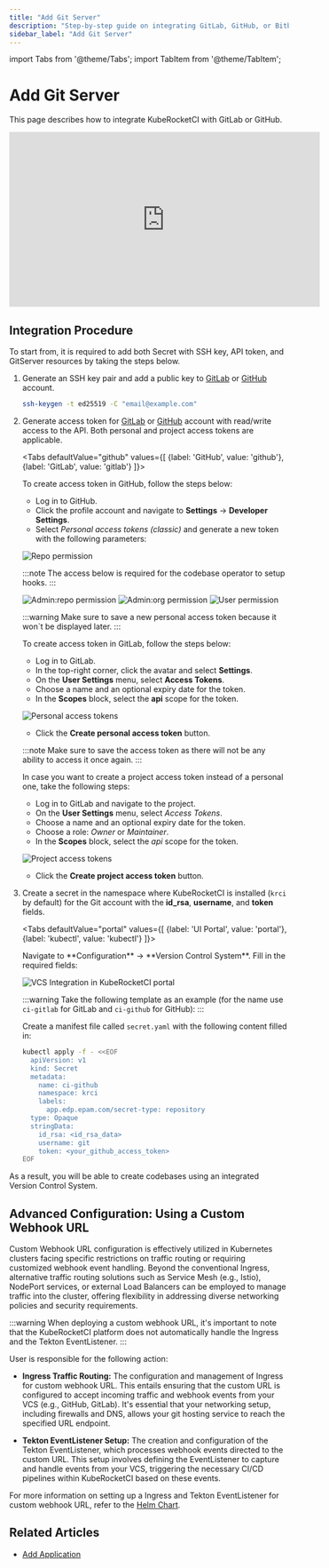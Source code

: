 ```yaml
---
title: "Add Git Server"
description: "Step-by-step guide on integrating GitLab, GitHub, or Bitbucket with KubeRocketCI for seamless CI/CD workflows, including SSH key generation, API token creation, and secret setup."
sidebar_label: "Add Git Server"
---
```

<!-- markdownlint-disable MD025 -->

import Tabs from '@theme/Tabs';
import TabItem from '@theme/TabItem';

# Add Git Server

<head>
  <link rel="canonical" href="https://docs.kuberocketci.io/docs/user-guide/add-git-server" />
</head>

This page describes how to integrate KubeRocketCI with GitLab or GitHub.

<div style={{ display: 'flex', justifyContent: 'center' }}>
<iframe width="560" height="315" src="https://www.youtube.com/embed/pzheGwBLZvU" title="Install KubeRocketCI via Civo" frameborder="0" allow="accelerometer; autoplay; clipboard-write; encrypted-media; gyroscope; picture-in-picture" allowfullscreen="allowfullscreen"></iframe>
</div>

## Integration Procedure

To start from, it is required to add both Secret with SSH key, API token, and GitServer resources by taking the steps below.

1. Generate an SSH key pair and add a public key to [GitLab](https://docs.gitlab.com/ee/user/ssh.html) or [GitHub](https://docs.github.com/en/authentication/connecting-to-github-with-ssh/generating-a-new-ssh-key-and-adding-it-to-the-ssh-agent) account.

    ```bash
    ssh-keygen -t ed25519 -C "email@example.com"
    ```

2. Generate access token for [GitLab](https://docs.gitlab.com/ee/user/profile/personal_access_tokens.html) or [GitHub](https://docs.github.com/en/authentication/keeping-your-account-and-data-secure/creating-a-personal-access-token) account with read/write access to the API. Both personal and project access tokens are applicable.

    <Tabs
      defaultValue="github"
      values={[
        {label: 'GitHub', value: 'github'},
        {label: 'GitLab', value: 'gitlab'}
      ]}>

      <TabItem value="github">
      To create access token in GitHub, follow the steps below:

      * Log in to GitHub.
      * Click the profile account and navigate to **Settings** -> **Developer Settings**.
      * Select *Personal access tokens (classic)* and generate a new token with the following parameters:

      ![Repo permission](../assets/operator-guide/github-scopes-1.png "Repo permission")

      :::note
        The access below is required for the codebase operator to setup hooks.
      :::

      ![Admin:repo permission](../assets/operator-guide/github-scopes-2.png "Admin:repo permission")
      ![Admin:org permission](../assets/operator-guide/github-scopes-4.png "Admin:org permission")
      ![User permission](../assets/operator-guide/github-scopes-3.png "User permission")

      :::warning
        Make sure to save a new personal access token because it won`t be displayed later.
      :::
      </TabItem>

      <TabItem value="gitlab">
      To create access token in GitLab, follow the steps below:

      * Log in to GitLab.
      * In the top-right corner, click the avatar and select **Settings**.
      * On the **User Settings** menu, select **Access Tokens**.
      * Choose a name and an optional expiry date for the token.
      * In the **Scopes** block, select the **api** scope for the token.

      ![Personal access tokens](../assets/operator-guide/scopes.png "Personal access tokens")

      * Click the **Create personal access token** button.

      :::note
        Make sure to save the access token as there will not be any ability to access it once again.
      :::

      In case you want to create a project access token instead of a personal one, take the following steps:

      * Log in to GitLab and navigate to the project.
      * On the **User Settings** menu, select *Access Tokens*.
      * Choose a name and an optional expiry date for the token.
      * Choose a role: *Owner* or *Maintainer*.
      * In the **Scopes** block, select the *api* scope for the token.

      ![Project access tokens](../assets/operator-guide/scopes-project.png "Project access tokens")

      * Click the **Create project access token** button.
      </TabItem>
    </Tabs>

3. Create a secret in the namespace where KubeRocketCI is installed (`krci` by default) for the Git account with the **id_rsa**, **username**, and **token** fields.

    <Tabs
      defaultValue="portal"
      values={[
        {label: 'UI Portal', value: 'portal'},
        {label: 'kubectl', value: 'kubectl'}
      ]}>

      <TabItem value="portal">
      Navigate to **Configuration** -> **Version Control System**. Fill in the required fields:

      ![VCS Integration in KubeRocketCI portal](../assets/operator-guide/github_integration.png "GitHub integration")
      </TabItem>

      <TabItem value="kubectl">

      :::warning
        Take the following template as an example (for the name use `ci-gitlab` for GitLab and `ci-github` for GitHub):
      :::

      Create a manifest file called `secret.yaml` with the following content filled in:

      ```bash
      kubectl apply -f - <<EOF
        apiVersion: v1
        kind: Secret
        metadata:
          name: ci-github
          namespace: krci
          labels:
            app.edp.epam.com/secret-type: repository
        type: Opaque
        stringData:
          id_rsa: <id_rsa_data>
          username: git
          token: <your_github_access_token>
      EOF

      ```

      </TabItem>
    </Tabs>

As a result, you will be able to create codebases using an integrated Version Control System.

## Advanced Configuration: Using a Custom Webhook URL

Custom Webhook URL configuration is effectively utilized in Kubernetes clusters facing specific restrictions on traffic routing or requiring customized webhook event handling. Beyond the conventional Ingress, alternative traffic routing solutions such as Service Mesh (e.g., Istio), NodePort services, or external Load Balancers can be employed to manage traffic into the cluster, offering flexibility in addressing diverse networking policies and security requirements.

:::warning
  When deploying a custom webhook URL, it's important to note that the KubeRocketCI platform does not automatically handle the Ingress and the Tekton EventListener.
:::

User is responsible for the following action:

* **Ingress Traffic Routing:** The configuration and management of Ingress for custom webhook URL. This entails ensuring that the custom URL is configured to accept incoming traffic and webhook events from your VCS (e.g., GitHub, GitLab). It's essential that your networking setup, including firewalls and DNS, allows your git hosting service to reach the specified URL endpoint.

* **Tekton EventListener Setup:** The creation and configuration of the Tekton EventListener, which processes webhook events directed to the custom URL. This setup involves defining the EventListener to capture and handle events from your VCS, triggering the necessary CI/CD pipelines within KubeRocketCI based on these events.

For more information on setting up a Ingress and Tekton EventListener for custom webhook URL, refer to the [Helm Chart](https://github.com/epam/edp-tekton/tree/release/0.12/charts/pipelines-library/templates/resources/gitservers).

## Related Articles

* [Add Application](add-application.md)
